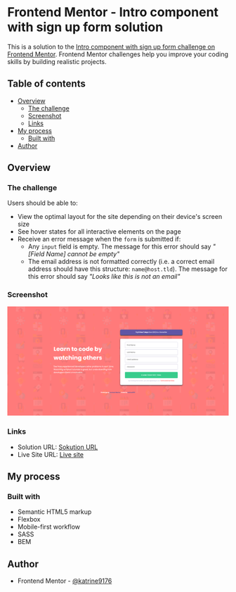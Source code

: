 # Frontend Mentor - Intro component with sign up form solution

This is a solution to the [Intro component with sign up form challenge on Frontend Mentor](https://www.frontendmentor.io/challenges/intro-component-with-signup-form-5cf91bd49edda32581d28fd1). Frontend Mentor challenges help you improve your coding skills by building realistic projects. 

## Table of contents

- [Overview](#overview)
  - [The challenge](#the-challenge)
  - [Screenshot](#screenshot)
  - [Links](#links)
- [My process](#my-process)
  - [Built with](#built-with)
- [Author](#author)

## Overview

### The challenge

Users should be able to:

- View the optimal layout for the site depending on their device's screen size
- See hover states for all interactive elements on the page
- Receive an error message when the `form` is submitted if:
  - Any `input` field is empty. The message for this error should say *"[Field Name] cannot be empty"*
  - The email address is not formatted correctly (i.e. a correct email address should have this structure: `name@host.tld`). The message for this error should say *"Looks like this is not an email"*

### Screenshot

![Desktop view of the solution](./screenshots/Screenshot%202023-01-20%20at%2021-15-55%20Frontend%20Mentor%20Intro%20component%20with%20sign%20up%20form.png)

### Links

- Solution URL: [Sokution URL](https://github.com/katrine9176/intro-component-Frontendmentor/settings/pages)
- Live Site URL: [Live site](https://katrine9176.github.io/intro-component-Frontendmentor/m)

## My process

### Built with

- Semantic HTML5 markup
- Flexbox
- Mobile-first workflow
- SASS
- BEM

## Author

- Frontend Mentor - [@katrine9176](https://www.frontendmentor.io/profile/katrine9176)

